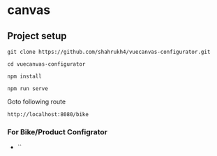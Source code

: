 # canvas

## Project setup

`git clone https://github.com/shahrukh4/vuecanvas-configurator.git`

`cd vuecanvas-configurator`

`npm install`

`npm run serve`


Goto following route

`http://localhost:8080/bike`

### For Bike/Product Configrator

- ``
